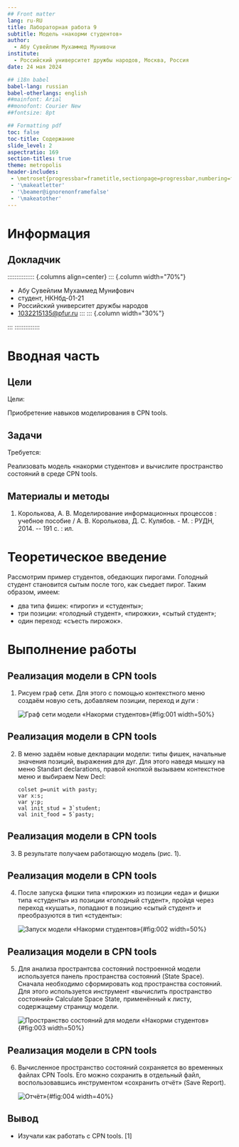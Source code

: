 ```yaml
---
## Front matter
lang: ru-RU
title: Лабораторная работа 9
subtitle: Модель «накорми студентов»
author:
  - Абу Сувейлим Мухаммед Мунивочи
institute:
  - Российский университет дружбы народов, Москва, Россия
date: 24 мая 2024

## i18n babel
babel-lang: russian
babel-otherlangs: english
##mainfont: Arial
##monofont: Courier New
##fontsize: 8pt

## Formatting pdf
toc: false
toc-title: Содержание
slide_level: 2
aspectratio: 169
section-titles: true
theme: metropolis
header-includes:
 - \metroset{progressbar=frametitle,sectionpage=progressbar,numbering=fraction}
 - '\makeatletter'
 - '\beamer@ignorenonframefalse'
 - '\makeatother'
---
```


# Информация

## Докладчик

::::::::::::::: {.columns align=center}
::: {.column width="70%"}

  * Абу Сувейлим Мухаммед Мунифович
  * студент, НКНбд-01-21
  * Российский университет дружбы народов
  * [1032215135@pfur.ru](mailto:1032215135@pfur.ru)
:::
::: {.column width="30%"}

:::
::::::::::::::

# Вводная часть

## Цели 

Цели: 

Приобретение навыков моделирования в CPN tools.

## Задачи

Требуется:
   
Реализовать модель «накорми студентов» и вычислите пространство состояний в среде CPN tools.

## Материалы и методы

1. Королькова, А. В. Моделирование информационных процессов : учебное пособие / А. В. Королькова, Д. С. Кулябов. - М. : РУДН, 2014. -- 191 с. : ил.


# Теоретическое введение

Рассмотрим пример студентов, обедающих пирогами. Голодный студент становится сытым после того, как съедает пирог.
Таким образом, имеем:
- два типа фишек: «пироги» и «студенты»;
- три позиции: «голодный студент», «пирожки», «сытый студент»;
- один переход: «съесть пирожок».

# Выполнение работы

## Реализация модели в CPN tools

1. Рисуем граф сети. Для этого с помощью контекстного меню создаём новую сеть, добавляем позиции, переход и дуги :


   ![Граф сети модели «Накорми студентов»](./images/model_scheme_initial_state_01.png){#fig:001 width=50%}

## Реализация модели в CPN tools

2. В меню задаём новые декларации модели: типы фишек, начальные значения позиций, выражения для дуг. Для этого наведя мышку на меню Standart declarations, правой кнопкой вызываем контекстное меню и выбираем New Decl:

   ```colset s=unit with student;
   colset p=unit with pasty;
   var x:s;
   var y:p;
   val init_stud = 3`student;
   val init_food = 5`pasty;
   ```

## Реализация модели в CPN tools

3. В результате получаем работающую модель (рис. 1).

## Реализация модели в CPN tools

4. После запуска фишки типа «пирожки» из позиции «еда» и фишки типа «студенты» из позиции «голодный студент», пройдя через переход «кушать», попадают в позицию «сытый студент» и преобразуются в тип «студенты»:

   ![Запуск модели «Накорми студентов»](./images/model_scheme_final_state_01.png){#fig:002 width=50%}

## Реализация модели в CPN tools

5. Для анализа пространтсва состояний построенной модели используется панель пространства состояний (State Space). Сначала необходимо сформировать код пространства состояний. Для этого используется инструмент «вычислить пространство состояний» Calculate Space State, применённый к листу, содержащему страницу модели.


   ![Пространство состояний для модели «Накорми студентов»](./images/model_scheme_final_state_02.png){#fig:003 width=50%}

## Реализация модели в CPN tools
   
6. Вычисленное пространство состояний сохраняется во временных файлах CPN Tools. Его можно сохранить в отдельный файл, воспользовавшись инструментом «сохранить отчёт» (Save Report).
   
   ![Отчёт»](./images/model_report_01.png){#fig:004 width=40%}

## Вывод

- Изучали как работать с CPN tools. [1]